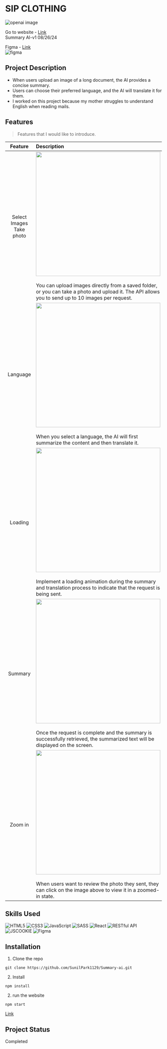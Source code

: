 # SIP CLOTHING
![openai image](https://github.com/user-attachments/assets/cd1b3b48-f2f8-490d-9dda-222791471ec4)

Go to website - [Link](https://sp-summary-ai.netlify.app/)<br>
Summary AI-v1 08/26/24

Figma - [Link](https://www.figma.com/design/12XFOfdrJ2NLSDBSCdXLhe/SP-Translate?node-id=0-1&m=dev&t=ABcgaJ8AZH5tBTgb-1)<br>
![figma](https://github.com/user-attachments/assets/18af5e89-dc20-4a26-9fe3-4884869cc0d4)

## Project Description

- When users upload an image of a long document, the AI provides a concise summary.
- Users can choose their preferred language, and the AI will translate it for them.
- I worked on this project because my mother struggles to understand English when reading mails.

## Features
> Features that I would like to introduce.

|Feature|Description|
|:--:|:--|
|Select Images<br>Take photo|<img src="https://github.com/user-attachments/assets/ed97252a-0303-424e-848d-349d2621e6b9" height="400"><br><br>You can upload images directly from a saved folder, or you can take a photo and upload it. The API allows you to send up to 10 images per request.|
|Language|<img src="https://github.com/user-attachments/assets/1ae7eb03-0217-465f-b3a4-56c9a2a2a728" height="400"><br><br>When you select a language, the AI will first summarize the content and then translate it.|
|Loading|<img src="https://github.com/user-attachments/assets/3ab185b8-a427-4489-abfe-0d300d80727d" height="400"><br><br>Implement a loading animation during the summary and translation process to indicate that the request is being sent.|
|Summary|<img src="https://github.com/user-attachments/assets/f06d291b-bd97-4897-84cd-54780d4729ba" height="400"><br><br>Once the request is complete and the summary is successfully retrieved, the summarized text will be displayed on the screen.|
|Zoom in|<img src="https://github.com/user-attachments/assets/54866c24-eb9a-4bef-b612-b265717011c9" height="400"><br><br>When users want to review the photo they sent, they can click on the image above to view it in a zoomed-in state.|

## Skills Used

![HTML5](https://img.shields.io/badge/html5-%23E34F26.svg?style=for-the-badge&logo=html5&logoColor=white) ![CSS3](https://img.shields.io/badge/css3-%231572B6.svg?style=for-the-badge&logo=css3&logoColor=white) ![JavaScript](https://img.shields.io/badge/javascript-%23323330.svg?style=for-the-badge&logo=javascript&logoColor=%23F7DF1E) ![SASS](https://img.shields.io/badge/SASS-hotpink.svg?style=for-the-badge&logo=SASS&logoColor=white) ![React](https://img.shields.io/badge/react-%2320232a.svg?style=for-the-badge&logo=react&logoColor=%2361DAFB) ![RESTful API](https://img.shields.io/badge/restful_api-%23323330.svg?style=for-the-badge&logoColor=%23F7DF1E) ![JSCOOKIE](https://img.shields.io/badge/JSCOOKIE-%23323330.svg?style=for-the-badge&logoColor=%23F7DF1E) ![Figma](https://img.shields.io/badge/figma-%23F24E1E.svg?style=for-the-badge&logo=figma&logoColor=white)

## Installation
1. Clone the repo
```
git clone https://github.com/SunilPark1129/Summary-ai.git
```
2. Install
```
npm install
```
2. run the website
```
npm start
```
[Link](https://sp-summary-ai.netlify.app/)

## Project Status
Completed
